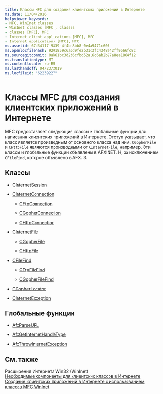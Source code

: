 ```yaml
---
title: Классы MFC для создания клиентских приложений в Интернете
ms.date: 11/04/2016
helpviewer_keywords:
- MFC, WinInet classes
- WinInet classes [MFC], classes
- classes [MFC], MFC
- Internet client applications [MFC], MFC
- Internet applications [MFC], MFC
ms.assetid: 67d34117-9839-4f4b-8bb8-0e4a9471c606
ms.openlocfilehash: 9201859c6a5d9fe2b31c3fc4348a42ff9566fc8c
ms.sourcegitcommit: 0ab61bc3d2b6cfbd52a16c6ab2b97a8ea1864f12
ms.translationtype: MT
ms.contentlocale: ru-RU
ms.lasthandoff: 04/23/2019
ms.locfileid: "62239227"
---
```

# <a name="mfc-classes-for-creating-internet-client-applications"></a>Классы MFC для создания клиентских приложений в Интернете

MFC предоставляет следующие классы и глобальные функции для написания клиентских приложений в Интернете. Отступ указывает, что класс является производным от основного класса над ним. `CGopherFile` и `CHttpFile` являются производными от `CInternetFile`, например. Эти классы и глобальные функции объявлены в AFXINET. H, за исключением `CFileFind`, которое объявлено в AFX. З.

## <a name="classes"></a>Классы

- [CInternetSession](../mfc/reference/cinternetsession-class.md)

- [CInternetConnection](../mfc/reference/cinternetconnection-class.md)

   - [CFtpConnection](../mfc/reference/cftpconnection-class.md)

   - [CGopherConnection](../mfc/reference/cgopherconnection-class.md)

   - [CHttpConnection](../mfc/reference/chttpconnection-class.md)

- [CInternetFile](../mfc/reference/cinternetfile-class.md)

   - [CGopherFile](../mfc/reference/cgopherfile-class.md)

   - [CHttpFile](../mfc/reference/chttpfile-class.md)

- [CFileFind](../mfc/reference/cfilefind-class.md)

   - [CFtpFileFind](../mfc/reference/cftpfilefind-class.md)

   - [CGopherFileFind](../mfc/reference/cgopherfilefind-class.md)

- [CGopherLocator](../mfc/reference/cgopherlocator-class.md)

- [CInternetException](../mfc/reference/cinternetexception-class.md)

## <a name="global-functions"></a>Глобальные функции

- [AfxParseURL](reference/internet-url-parsing-globals.md#afxparseurl)

- [AfxGetInternetHandleType](reference/internet-url-parsing-globals.md#afxgetinternethandletype)

- [AfxThrowInternetException](reference/internet-url-parsing-globals.md#afxthrowinternetexception)

## <a name="see-also"></a>См. также

[Расширения Интернета Win32 (WinInet)](../mfc/win32-internet-extensions-wininet.md)<br/>
[Необходимые компоненты для клиентских классов в Интернете](../mfc/prerequisites-for-internet-client-classes.md)<br/>
[Создание клиентских приложений в Интернете с использованием классов MFC WinInet](../mfc/writing-an-internet-client-application-using-mfc-wininet-classes.md)

